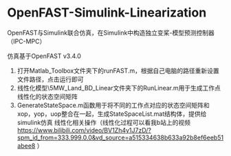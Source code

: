 # OpenFAST-Simulink-Linearization
OpenFAST与Simulink联合仿真，在Simulink中构造独立变桨-模型预测控制器（IPC-MPC）

仿真基于OpenFAST v3.4.0
1. 打开Matlab_Toolbox文件夹下的runFAST.m，根据自己电脑的路径重新设置文件路径，点击运行即可
2. 线性化模型\5MW_Land_BD_Linear文件夹下的RunLinear.m用于生成工作点线性化的状态空间矩阵
3. GenerateStateSpace.m函数用于将不同的工作点对应的状态空间矩阵和xop，yop，uop整合在一起，生成StateSpaceList.mat结构体，提供给simulink仿真
线性化相关操作（线性化过程可以看我b站上的视频 https://www.bilibili.com/video/BV1Zh4y1J7zD/?spm_id_from=333.999.0.0&vd_source=a515334638b633a92b8ef6eeb51abee8 ）
